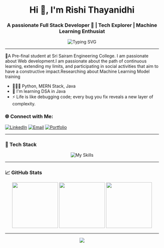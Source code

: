 <h1 align="center">Hi 👋, I'm Rishi Thayanidhi</h1>
<h3 align="center">A passionate Full Stack Developer 🚀 | Tech Explorer | Machine Learning Enthusiat</h3>

<p align="center">
  <img src="https://readme-typing-svg.herokuapp.com?font=Fira+Code&pause=1000&color=22D3EE&center=true&vCenter=true&width=435&lines=Building+scalable+web+applications;Devops+Enthusiast+☁️;Open+Source+Contributor;Problem+Solver;Continuous+Learner" alt="Typing SVG" />
</p>

---
🤞A Pre-final student at Sri Sairam Engineering College. I am passionate about Web development.I am passionate about the path of continuous learning, extending my limits, and participating in social activities that aim to have a constructive impact.Researching about Machine Learning Model training

* 🧑🏽‍💻  Python, MERN Stack, Java
* 🧠  I'm learning DSA in Java
* ⚡  Life is like debugging code; every bug you fix reveals a new layer of complexity.

### 🌐 Connect with Me:
<p align="left">
  <a href="https://www.linkedin.com/in/rishithayanidhi/" target="_blank"><img alt="LinkedIn" src="https://img.shields.io/badge/LinkedIn-%230077B5.svg?style=for-the-badge&logo=linkedin&logoColor=white" /></a>
  <a href="mailto:rishithayanidhi@gmail.com"><img alt="Email" src="https://img.shields.io/badge/Email-D14836?style=for-the-badge&logo=gmail&logoColor=white" /></a>
<!--   <a href="https://x.com/Kaushal__marcus" target="_blank"><img alt="X" src="https://img.shields.io/badge/X-black.svg?style=for-the-badge&logo=X&logoColor=white" /></a> -->
  <a href="https://rishithayanidhi.me/" target="_blank"><img alt="Portfolio" src="https://img.shields.io/badge/Portfolio-%23000000.svg?style=for-the-badge&logo=vercel&logoColor=white" /></a>
</p>

---

### 🧠 Tech Stack
<div align="center">
  
![My Skills](https://skillicons.dev/icons?i=c,python,java,javascript,typescript,react,nodejs,express,tailwind,fastapi,mongodb,mysql,docker,git,github,postman&theme=dark&perline=8)

</div>

---

### 📈 GitHub Stats

<div align="center">
 <p align="center">
  <img src="https://github-readme-stats.vercel.app/api?username=rishithayanidhi&theme=radical&hide_border=false&include_all_commits=true&count_private=true" height="150" />
  <img src="https://github-readme-streak-stats.herokuapp.com/?user=rishithayanidhi&theme=tokyonight&hide_border=false" height="150" />
  <img src="https://github-readme-stats.vercel.app/api/top-langs/?username=rishithayanidhi&theme=synthwave&hide_border=false&include_all_commits=true&count_private=true&layout=compact&custom_title=Languages%20Used" height="150" />

</p>
</div>

---

<p align="center">
  <img src="https://capsule-render.vercel.app/api?type=waving&color=gradient&height=90&section=footer&width=100%"/>
</p>
